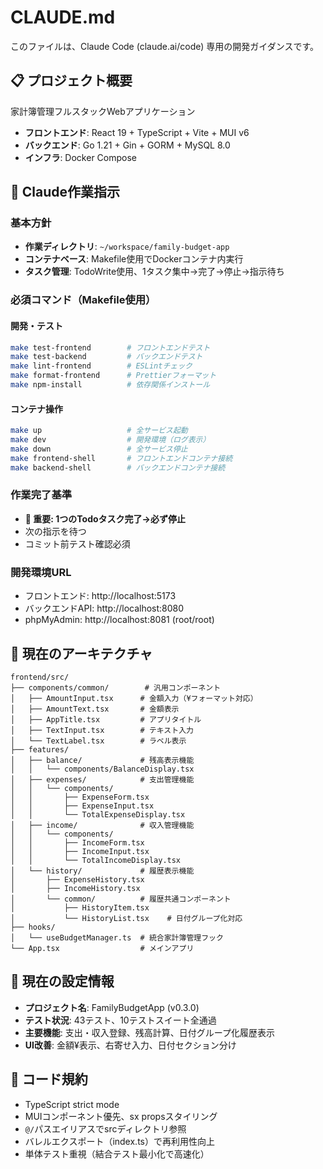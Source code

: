# CLAUDE.md

このファイルは、Claude Code (claude.ai/code) 専用の開発ガイダンスです。

## 📋 プロジェクト概要

家計簿管理フルスタックWebアプリケーション
- **フロントエンド**: React 19 + TypeScript + Vite + MUI v6
- **バックエンド**: Go 1.21 + Gin + GORM + MySQL 8.0
- **インフラ**: Docker Compose

## 🎯 Claude作業指示

### 基本方針
- **作業ディレクトリ**: `~/workspace/family-budget-app`
- **コンテナベース**: Makefile使用でDockerコンテナ内実行
- **タスク管理**: TodoWrite使用、1タスク集中→完了→停止→指示待ち

### 必須コマンド（Makefile使用）

#### 開発・テスト
```bash
make test-frontend        # フロントエンドテスト
make test-backend         # バックエンドテスト  
make lint-frontend        # ESLintチェック
make format-frontend      # Prettierフォーマット
make npm-install          # 依存関係インストール
```

#### コンテナ操作
```bash
make up                   # 全サービス起動
make dev                  # 開発環境（ログ表示）
make down                 # 全サービス停止
make frontend-shell       # フロントエンドコンテナ接続
make backend-shell        # バックエンドコンテナ接続
```

### 作業完了基準
- **🛑 重要: 1つのTodoタスク完了→必ず停止**
- 次の指示を待つ
- コミット前テスト確認必須

### 開発環境URL
- フロントエンド: http://localhost:5173
- バックエンドAPI: http://localhost:8080  
- phpMyAdmin: http://localhost:8081 (root/root)

## 📁 現在のアーキテクチャ

```
frontend/src/
├── components/common/        # 汎用コンポーネント
│   ├── AmountInput.tsx      # 金額入力（¥フォーマット対応）
│   ├── AmountText.tsx       # 金額表示
│   ├── AppTitle.tsx         # アプリタイトル
│   ├── TextInput.tsx        # テキスト入力
│   └── TextLabel.tsx        # ラベル表示
├── features/
│   ├── balance/             # 残高表示機能
│   │   └── components/BalanceDisplay.tsx
│   ├── expenses/            # 支出管理機能
│   │   └── components/
│   │       ├── ExpenseForm.tsx
│   │       ├── ExpenseInput.tsx
│   │       └── TotalExpenseDisplay.tsx
│   ├── income/              # 収入管理機能
│   │   └── components/
│   │       ├── IncomeForm.tsx
│   │       ├── IncomeInput.tsx
│   │       └── TotalIncomeDisplay.tsx
│   └── history/             # 履歴表示機能
│       ├── ExpenseHistory.tsx
│       ├── IncomeHistory.tsx
│       └── common/          # 履歴共通コンポーネント
│           ├── HistoryItem.tsx
│           └── HistoryList.tsx    # 日付グループ化対応
├── hooks/
│   └── useBudgetManager.ts  # 統合家計簿管理フック
└── App.tsx                  # メインアプリ
```

## 🔧 現在の設定情報
- **プロジェクト名**: FamilyBudgetApp (v0.3.0)
- **テスト状況**: 43テスト、10テストスイート全通過
- **主要機能**: 支出・収入登録、残高計算、日付グループ化履歴表示
- **UI改善**: 金額¥表示、右寄せ入力、日付セクション分け

## 🎨 コード規約
- TypeScript strict mode
- MUIコンポーネント優先、sx propsスタイリング
- `@/`パスエイリアスでsrcディレクトリ参照
- バレルエクスポート（index.ts）で再利用性向上
- 単体テスト重視（結合テスト最小化で高速化）